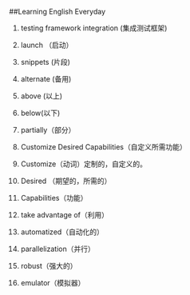 ##Learning English Everyday

1. testing framework integration (集成测试框架)
2. launch （启动）
3. snippets (片段)
4. alternate (备用)
5. above (以上)
6. below(以下)
7. partially（部分）
8. Customize Desired Capabilities（自定义所需功能）

9. Customize（动词）定制的，自定义的。
10. Desired （期望的，所需的）
11. Capabilities（功能）

12. take advantage of（利用）
13. automatized（自动化的）
14. parallelization（并行）
15. robust（强大的）
16. emulator（模拟器）

